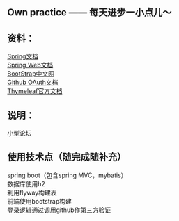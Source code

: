 ## Own practice —— 每天进步一小点儿～

## 资料：
[Spring文档](https://spring.io/guides)  
[Spring Web文档](https://spring.io/guides/gs/serving-web-content/)  
[BootStrap中文网](https://v3.bootcss.com/)    
[Github OAuth文档](https://developer.github.com/apps/building-oauth-apps/creating-an-oauth-app/)    
[Thymeleaf官方文档](https://www.thymeleaf.org/doc/tutorials/3.0/usingthymeleaf.html)   




## 说明：
小型论坛


## 使用技术点（随完成随补充）
spring boot（包含spring MVC，mybatis）  
数据库使用h2  
利用flyway构建表  
前端使用bootstrap构建  
登录逻辑通过调用github作第三方验证 



